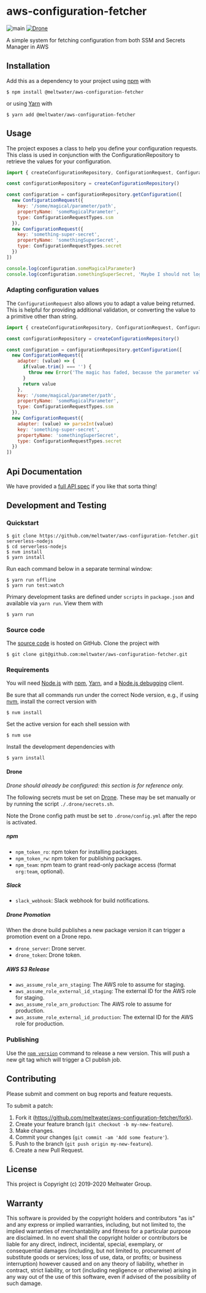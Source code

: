 # aws-configuration-fetcher

![main](https://github.com/meltwater/aws-configuration-fetcher/workflows/main/badge.svg)
[![Drone](https://drone.meltwater.io/api/badges/meltwater/aws-configuration-fetcher/status.svg?branch=master)](https://drone.meltwater.io/meltwater/aws-configuration-fetcher)

A simple system for fetching configuration from both SSM and Secrets Manager in AWS

## Installation

Add this as a dependency to your project using [npm] with

```
$ npm install @meltwater/aws-configuration-fetcher
```

or using [Yarn] with

```
$ yarn add @meltwater/aws-configuration-fetcher
```

[npm]: https://www.npmjs.com/
[Yarn]: https://yarnpkg.com/

## Usage

The project exposes a class to help you define your configuration requests. This class
is used in conjunction with the ConfigurationRepository to retrieve the values for your
configuration.

```javascript
import { createConfigurationRepository, ConfigurationRequest, ConfigurationRequestTypes } from '@meltwater/aws-configuration-fetcher'

const configurationRepository = createConfigurationRepository()

const configuration = configurationRepository.getConfiguration([
  new ConfigurationRequest({
    key: '/some/magical/parameter/path',
    propertyName: 'someMagicalParameter',
    type: ConfigurationRequestTypes.ssm
  }),
  new ConfigurationRequest({
    key: 'something-super-secret',
    propertyName: 'somethingSuperSecret',
    type: ConfigurationRequestTypes.secret
  })
])

console.log(configuration.someMagicalParameter)
console.log(configuration.somethingSuperSecret, 'Maybe I should not log this...')
```

### Adapting configuration values

The `ConfigurationRequest` also allows you to adapt a value being returned. This is helpful
for providing additional validation, or converting the value to a primitive other than string.

```javascript
import { createConfigurationRepository, ConfigurationRequest, ConfigurationRequestTypes } from '@meltwater/aws-configuration-fetcher'

const configurationRepository = createConfigurationRepository()

const configuration = configurationRepository.getConfiguration([
  new ConfigurationRequest({
    adapter: (value) => {
      if(value.trim() === '') {
        throw new Error('The magic has faded, because the parameter value was empty.')
      }
      return value
    },
    key: '/some/magical/parameter/path',
    propertyName: 'someMagicalParameter',
    type: ConfigurationRequestTypes.ssm
  }),
  new ConfigurationRequest({
    adapter: (value) => parseInt(value)
    key: 'something-super-secret',
    propertyName: 'somethingSuperSecret',
    type: ConfigurationRequestTypes.secret
  })
])
```

## Api Documentation

We have provided a [full API spec](./docs) if you like that sorta thing!

## Development and Testing

### Quickstart

```
$ git clone https://github.com/meltwater/aws-configuration-fetcher.git serverless-nodejs
$ cd serverless-nodejs
$ nvm install
$ yarn install
```

Run each command below in a separate terminal window:

```
$ yarn run offline
$ yarn run test:watch
```

Primary development tasks are defined under `scripts` in `package.json`
and available via `yarn run`.
View them with

```
$ yarn run
```

### Source code

The [source code] is hosted on GitHub.
Clone the project with

```
$ git clone git@github.com:meltwater/aws-configuration-fetcher.git
```

[source code]: https://github.com/meltwater/aws-configuration-fetcher

### Requirements

You will need [Node.js] with [npm], [Yarn], and a [Node.js debugging] client.

Be sure that all commands run under the correct Node version, e.g.,
if using [nvm], install the correct version with

```
$ nvm install
```

Set the active version for each shell session with

```
$ nvm use
```

Install the development dependencies with

```
$ yarn install
```

[Node.js]: https://nodejs.org/
[Node.js debugging]: https://nodejs.org/en/docs/guides/debugging-getting-started/
[npm]: https://www.npmjs.com/
[nvm]: https://github.com/creationix/nvm

#### Drone

_Drone should already be configured: this section is for reference only._

The following secrets must be set on [Drone].
These may be set manually or by running the script `./.drone/secrets.sh`.

Note the Drone config path must be set to `.drone/config.yml`
after the repo is activated.

##### npm

- `npm_token_ro`: npm token for installing packages.
- `npm_token_rw`: npm token for publishing packages.
- `npm_team`: npm team to grant read-only package access
  (format `org:team`, optional).

##### Slack

- `slack_webhook`: Slack webhook for build notifications.

##### Drone Promotion

When the drone build publishes a new package version it can trigger
a promotion event on a Drone repo.

- `drone_server`: Drone server.
- `drone_token`: Drone token.

##### AWS S3 Release

- `aws_assume_role_arn_staging`: The AWS role to assume for staging.
- `aws_assume_role_external_id_staging`: The external ID for the AWS role for staging.
- `aws_assume_role_arn_production`: The AWS role to assume for production.
- `aws_assume_role_external_id_production`: The external ID for the AWS role for production.

[Drone]: https://drone.meltwater.io/

### Publishing

Use the [`npm version`][npm-version] command to release a new version.
This will push a new git tag which will trigger a CI publish job.

[npm-version]: https://docs.npmjs.com/cli/version

## Contributing

Please submit and comment on bug reports and feature requests.

To submit a patch:

1. Fork it (https://github.com/meltwater/aws-configuration-fetcher/fork).
2. Create your feature branch (`git checkout -b my-new-feature`).
3. Make changes.
4. Commit your changes (`git commit -am 'Add some feature'`).
5. Push to the branch (`git push origin my-new-feature`).
6. Create a new Pull Request.

## License

This project is Copyright (c) 2019-2020 Meltwater Group.

## Warranty

This software is provided by the copyright holders and contributors "as is" and
any express or implied warranties, including, but not limited to, the implied
warranties of merchantability and fitness for a particular purpose are
disclaimed. In no event shall the copyright holder or contributors be liable for
any direct, indirect, incidental, special, exemplary, or consequential damages
(including, but not limited to, procurement of substitute goods or services;
loss of use, data, or profits; or business interruption) however caused and on
any theory of liability, whether in contract, strict liability, or tort
(including negligence or otherwise) arising in any way out of the use of this
software, even if advised of the possibility of such damage.
